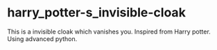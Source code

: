 # harry_potter-s_invisible-cloak
This is a invisible cloak which vanishes you. Inspired from Harry potter. Using advanced python.
